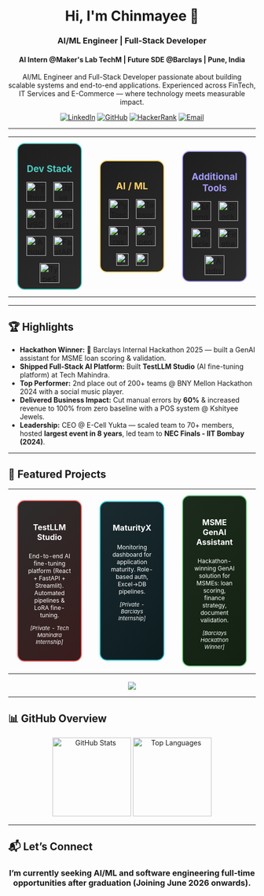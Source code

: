 <h1 align="center">Hi, I'm Chinmayee 👋</h1>
<h3 align="center">AI/ML Engineer | Full-Stack Developer</h3>
<h4 align="center">AI Intern @Maker's Lab TechM | Future SDE @Barclays | Pune, India</h4>

<p align="center">
  AI/ML Engineer and Full-Stack Developer passionate about building scalable systems and end-to-end applications.
  Experienced across FinTech, IT Services and E-Commerce — where technology meets measurable impact.
</p>

<p align="center">
<a href="https://linkedin.com/in/chinmayee-randive" target="_blank"><img src="https://img.shields.io/badge/LinkedIn-0077B5?style=for-the-badge&logo=linkedin&logoColor=white" alt="LinkedIn"/></a>
<a href="https://github.com/chinmayee-s-r" target="_blank"><img src="https://img.shields.io/badge/GitHub-100000?style=for-the-badge&logo=github&logoColor=white" alt="GitHub"/></a>
<a href="https://www.hackerrank.com/chinmayeer" target="_blank"><img src="https://img.shields.io/badge/HackerRank-2EC866?style=for-the-badge&logo=HackerRank&logoColor=white" alt="HackerRank"/></a>
<a href="mailto:chinmayee.randive.official@gmail.com"><img src="https://img.shields.io/badge/Email-D14836?style=for-the-badge&logo=gmail&logoColor=white" alt="Email"/></a>
</p>

---

<div align="center">

<!-- Tech Logos -->
<table width="100%">
<tr>
<td align="center" width="33%">
  <div style="border: 2px solid #4ECDC4; border-radius: 15px; padding: 12px; margin: 10px; background: linear-gradient(135deg, #1E1E1E, #2C2C2C);">
    <h3 style="color:#4ECDC4; margin-bottom:15px;">Dev Stack</h3>
    <div style="display:flex; justify-content:center; gap:15px; flex-wrap:wrap;">
      <img src="https://cdn.jsdelivr.net/gh/devicons/devicon/icons/python/python-original.svg" width="40" height="40" title="Python"/>
      <img src="https://cdn.jsdelivr.net/gh/devicons/devicon/icons/java/java-original.svg" width="40" height="40" title="Java"/>
      <img src="https://cdn.jsdelivr.net/gh/devicons/devicon/icons/mysql/mysql-original.svg" width="40" height="40" title="MySQL"/>
      <img src="https://cdn.jsdelivr.net/gh/devicons/devicon/icons/react/react-original.svg" width="40" height="40" title="React"/>
      <img src="https://cdn.jsdelivr.net/gh/devicons/devicon/icons/angular/angular-original.svg" width="40" height="40" title="Angular"/>
      <img src="https://cdn.jsdelivr.net/gh/devicons/devicon/icons/fastapi/fastapi-original.svg" width="40" height="40" title="FastAPI"/>
      <img src="https://cdn.jsdelivr.net/gh/devicons/devicon/icons/typescript/typescript-original.svg" width="40" height="40" title="TypeScript"/>
    </div>
  </div>
</td>

<td align="center" width="33%">
  <div style="border: 2px solid #FFD166; border-radius: 15px; padding: 12px; margin: 10px; background: linear-gradient(135deg, #1E1E1E, #2C2C2C);">
    <h3 style="color:#FFD166; margin-bottom:15px;">AI / ML</h3>
    <div style="display:flex; justify-content:center; gap:15px; flex-wrap:wrap;">
      <img src="https://cdn.jsdelivr.net/gh/devicons/devicon/icons/pytorch/pytorch-original.svg" width="40" height="40" title="PyTorch"/>
      <img src="https://cdn.jsdelivr.net/gh/devicons/devicon/icons/tensorflow/tensorflow-original.svg" width="40" height="40" title="TensorFlow"/>
      <img src="https://cdn.jsdelivr.net/gh/devicons/devicon/icons/keras/keras-original.svg" width="40" height="40" title="Keras"/>
      <img src="https://cdn.jsdelivr.net/gh/devicons/devicon/icons/opencv/opencv-original.svg" width="40" height="40" title="OpenCV"/>
      <img src="https://img.shields.io/badge/scikit--learn-F7931E?style=flat&logo=scikit-learn&logoColor=white" height="25" title="Scikit-learn"/>
      <img src="https://img.shields.io/badge/Hugging%20Face-FF6B6B?style=flat&logo=huggingface&logoColor=white" height="25" title="Hugging Face"/>
    </div>
  </div>
</td>

<td align="center" width="33%">
  <div style="border: 2px solid #A29BFE; border-radius: 15px; padding: 12px; margin: 10px; background: linear-gradient(135deg, #1E1E1E, #2C2C2C);">
    <h3 style="color:#A29BFE; margin-bottom:15px;">Additional Tools</h3>
    <div style="display:flex; justify-content:center; gap:15px; flex-wrap:wrap;">
      <img src="https://cdn.jsdelivr.net/gh/devicons/devicon/icons/mongodb/mongodb-original.svg" width="40" height="40" title="MongoDB"/>
      <img src="https://cdn.jsdelivr.net/gh/devicons/devicon/icons/docker/docker-original.svg" width="40" height="40" title="Docker"/>
      <img src="https://cdn.jsdelivr.net/gh/devicons/devicon/icons/oracle/oracle-original.svg" width="40" height="40" title="Oracle"/>
      <img src="https://cdn.jsdelivr.net/gh/devicons/devicon/icons/firebase/firebase-plain.svg" width="40" height="40" title="Firebase"/>
      <img src="https://cdn.jsdelivr.net/gh/devicons/devicon/icons/android/android-original.svg" width="40" height="40" title="Android"/>
    </div>
  </div>
</td>
</tr>
</table>
</div>


---

## 🏆 Highlights

- **Hackathon Winner:** 🏅 Barclays Internal Hackathon 2025 — built a GenAI assistant for MSME loan scoring & validation.  
- **Shipped Full-Stack AI Platform:** Built **TestLLM Studio** (AI fine-tuning platform) at Tech Mahindra.  
- **Top Performer:** 2nd place out of 200+ teams @ BNY Mellon Hackathon 2024 with a social music player.  
- **Delivered Business Impact:** Cut manual errors by **60%** & increased revenue to 100% from zero baseline with a POS system @ Kshityee Jewels.  
- **Leadership:** CEO @ E-Cell Yukta — scaled team to 70+ members, hosted **largest event in 8 years**, led team to **NEC Finals - IIT Bombay (2024)**.  

---

## 🚀 Featured Projects

<div align="center">

<table>
<tr>
<td align="center" width="33%">
<div style="border: 2px solid #FF6B6B; border-radius: 15px; padding: 20px; margin: 10px; background: linear-gradient(135deg, #2C2C2C, #3A1C1C); min-height: 280px;">
<h4 style="color: white;">TestLLM Studio</h4>
<p style="color: white; font-size: 12px;">End-to-end AI fine-tuning platform (React + FastAPI + Streamlit). Automated pipelines & LoRA fine-tuning.</p>
<p style="color: white; font-size: 11px; font-style: italic;">[Private - Tech Mahindra Internship]</p>
</div>
</td>

<td align="center" width="33%">
<div style="border: 2px solid #26C6DA; border-radius: 15px; padding: 20px; margin: 10px; background: linear-gradient(135deg, #1A2A2F, #0D1C1F); min-height: 280px;">
<h4 style="color: white;">MaturityX</h4>
<p style="color: white; font-size: 12px;">Monitoring dashboard for application maturity. Role-based auth, Excel→DB pipelines.</p>
<p style="color: white; font-size: 11px; font-style: italic;">[Private - Barclays Internship]</p>
</div>
</td>

<td align="center" width="33%">
<div style="border: 2px solid #6BCF7F; border-radius: 15px; padding: 20px; margin: 10px; background: linear-gradient(135deg, #1C2B1C, #122112); min-height: 280px;">
<h4 style="color: white;">MSME GenAI Assistant</h4>
<p style="color: white; font-size: 12px;">Hackathon-winning GenAI solution for MSMEs: loan scoring, finance strategy, document validation.</p>
<p style="color: white; font-size: 11px; font-style: italic;">[Barclays Hackathon Winner]</p>
</div>
</td>
</tr>
</table>

<p style="margin-top: 15px;">
<a href="https://github.com/chinmayee-s-r?tab=repositories" target="_blank">
<img src="https://img.shields.io/badge/View_More_Projects-764ba2?style=for-the-badge&logo=github&logoColor=white"/>
</a>
</p>

</div>

---

## 📊 GitHub Overview

<p align="center">
<img src="https://github-readme-stats.vercel.app/api?username=chinmayee-s-r&show_icons=true&theme=radical" height="160" alt="GitHub Stats"/>
<img src="https://github-readme-stats.vercel.app/api/top-langs/?username=chinmayee-s-r&layout=compact&theme=radical" height="160" alt="Top Languages"/>
</p>

---

## 📬 Let’s Connect  
<h3 align="center">I’m currently seeking AI/ML and software engineering full-time opportunities after graduation (Joining June 2026 onwards).</h3>
